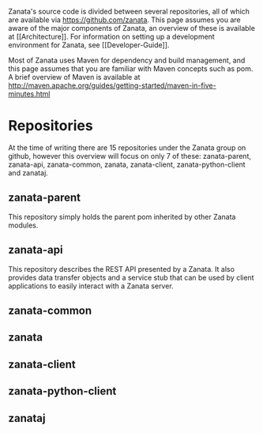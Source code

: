 Zanata's source code is divided between several repositories, all of which are available via https://github.com/zanata. This page assumes you are aware of the major components of Zanata, an overview of these is available at [[Architecture]]. For information on setting up a development environment for Zanata, see [[Developer-Guide]].

Most of Zanata uses Maven for dependency and build management, and this page assumes that you are familiar with Maven concepts such as pom. A brief overview of Maven is available at http://maven.apache.org/guides/getting-started/maven-in-five-minutes.html

# Repositories
At the time of writing there are 15 repositories under the Zanata group on github, however  this overview will focus on only 7 of these: zanata-parent, zanata-api, zanata-common, zanata, zanata-client, zanata-python-client and zanataj.

## zanata-parent
This repository simply holds the parent pom inherited by other Zanata modules.

## zanata-api
This repository describes the REST API presented by a Zanata. It also provides data transfer objects and a service stub that can be used by client applications to easily interact with a Zanata server.

## zanata-common
## zanata
## zanata-client
## zanata-python-client
## zanataj
